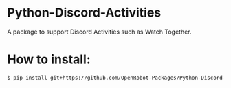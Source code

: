 # Python-Discord-Activities

A package to support Discord Activities such as Watch Together.

<!-- 
# Examples:
Examples can be found in the `examples` directory.
-->

# How to install:
```sh
$ pip install git+https://github.com/OpenRobot-Packages/Python-Discord-Activities
```
